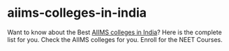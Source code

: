 # aiims-colleges-in-india
Want to know about the Best <a href=https://www.pw.live/blogs-neet/best-aiims-colleges-in-india-a-complete-list-for-you>AIIMS colleges in India</a>? Here is the complete list for you. Check the AIIMS colleges for you. Enroll for the NEET Courses.
